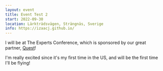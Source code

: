 ```yaml
---
layout: event
title: Event Test 2
start: 2022-09-30
location: Lärkträdsvägen, Strängnäs, Sverige
info: https://izaacj.github.io/
---
```

I will be at The Experts Conference, which is sponsored by our great partner, [Quest](https://www.quest.com/)!

I'm really excited since it's my first time in the US, and will be the first time I'll be flying!